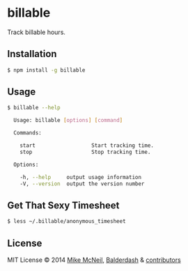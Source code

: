 billable
========

Track billable hours.


## Installation

```sh
$ npm install -g billable
```

## Usage

```sh
$ billable --help

  Usage: billable [options] [command]

  Commands:

    start                  Start tracking time.
    stop                   Stop tracking time.

  Options:

    -h, --help     output usage information
    -V, --version  output the version number
```



## Get That Sexy Timesheet

```sh
$ less ~/.billable/anonymous_timesheet
```


## License

MIT License
&copy; 2014 [Mike McNeil](http://michaelmcneil.com), [Balderdash](http://balderdash.co) & [contributors](https://github.com/balderdashy/billable/graphs/contributors)
